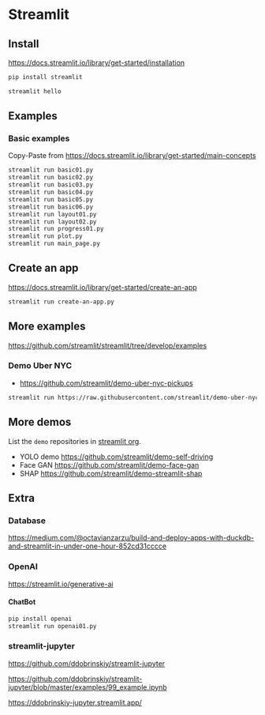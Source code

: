 # Streamlit

## Install

https://docs.streamlit.io/library/get-started/installation

```bash
pip install streamlit
```

```bash
streamlit hello
```

## Examples

### Basic examples

Copy-Paste from https://docs.streamlit.io/library/get-started/main-concepts

```bash
streamlit run basic01.py
streamlit run basic02.py
streamlit run basic03.py
streamlit run basic04.py
streamlit run basic05.py
streamlit run basic06.py
streamlit run layout01.py
streamlit run layout02.py
streamlit run progress01.py
streamlit run plot.py
streamlit run main_page.py
```


## Create an app

https://docs.streamlit.io/library/get-started/create-an-app

```bash
streamlit run create-an-app.py
```

## More examples

https://github.com/streamlit/streamlit/tree/develop/examples

### Demo Uber NYC
* https://github.com/streamlit/demo-uber-nyc-pickups

```bash
streamlit run https://raw.githubusercontent.com/streamlit/demo-uber-nyc-pickups/master/streamlit_app.py
```

## More demos

List the `demo` repositories in [streamlit org](https://github.com/orgs/streamlit/repositories?q=demo&type=all&language=&sort=).

* YOLO demo https://github.com/streamlit/demo-self-driving
* Face GAN https://github.com/streamlit/demo-face-gan
* SHAP https://github.com/streamlit/demo-streamlit-shap

## Extra

### Database

https://medium.com/@octavianzarzu/build-and-deploy-apps-with-duckdb-and-streamlit-in-under-one-hour-852cd31cccce

### OpenAI

https://streamlit.io/generative-ai

#### ChatBot
```bash
pip install openai
streamlit run openai01.py
```

### streamlit-jupyter

https://github.com/ddobrinskiy/streamlit-jupyter

https://github.com/ddobrinskiy/streamlit-jupyter/blob/master/examples/99_example.ipynb

https://ddobrinskiy-jupyter.streamlit.app/
